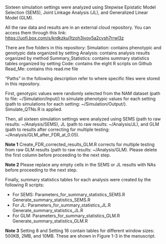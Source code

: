 Sixteen simulation settings were analyzed using Stepwise Epistatic Model Selection (SEMS), Joint Linkage Analysis (JL), and Generalized Linear Model (GLM).

All the raw data and results are in an external cloud repository. You can access them through this link: https://uofi.box.com/s/krdkzkui1tzoh3jvov5a2cvsh7rrwl3z 

There are five folders in this repository: 
Simulation: contains phenotypic and genotypic data organized by setting 
Analysis: contains analysis results organized by method 
Summary_Statistics: contains summary statistics tables organized by setting 
Code: contains the eight R scripts on Github 
Read_Me: contains this read.me file

“Paths” in the following description refer to where specific files were stored in this repository.  

First, genotypic values were randomly selected from the NAM dataset (path to file: ~/Simulation/Input/) to simulate phenotypic values for each setting (path to simulations for each setting: ~/Simulation/Output/). Simulate_QTNs.R is applied. 

Then, all sixteen simulation settings were analyzed using SEMS (path to raw results: ~/Analysis/SEMS), JL (path to raw results: ~/Analysis/JL), and GLM (path to results after correcting for multiple testing: ~/Analysis/GLM_after_FDR_at_0.05). 

**Note 1** Create_FDR_corrected_results_GLM.R corrects for multiple testing from raw GLM results (path to raw results: ~/Analysis/GLM). Please delete the first column before proceeding to the next step.

**Note 2** Please replace any empty cells in the SEMS or JL results with NAs before proceeding to the next step.

Finally, summary statistics tables for each analysis were created by the following R scripts:
* For SEMS: 
Parameters_for_summary_statistics_SEMS.R 
Generate_summary_statistics_SEMS.R 
* For JL:
Parameters_for_summary_statistics_JL.R
Generate_summary_statistics_JL.R
* For GLM: 
Parameters_for_summary_statistics_GLM.R
Generate_summary_statistics_GLM.R 

**Note 3** Setting 8 and Setting 16 contain tables for different window sizes: 500KB, 2MB, and 10MB. These are shown in Figure 1-3 in the manuscript.     

 
